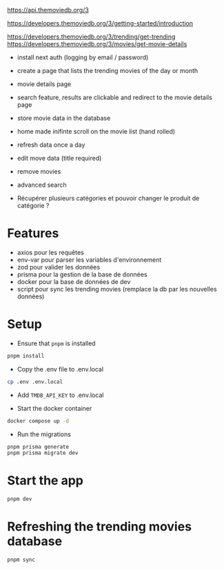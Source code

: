 https://api.themoviedb.org/3

https://developers.themoviedb.org/3/getting-started/introduction

https://developers.themoviedb.org/3/trending/get-trending
https://developers.themoviedb.org/3/movies/get-movie-details

- install next auth (logging by email / password)

- create a page that lists the trending movies of the day or month

- movie details page

- search feature, results are clickable and redirect to the movie details page

- store movie data in the database

- home made inifinte scroll on the movie list (hand rolled)

- refresh data once a day

- edit move data (title required)

- remove movies

- advanced search

- Récupérer plusieurs catégories et pouvoir changer le produit de catégorie ?

# Features

- axios pour les requêtes
- env-var pour parser les variables d'environnement
- zod pour valider les données
- prisma pour la gestion de la base de données
- docker pour la base de données de dev
- script pour sync les trending movies (remplace la db par les nouvelles données)

# Setup

- Ensure that `pnpm` is installed

```bash
pnpm install
```

- Copy the .env file to .env.local

```bash
cp .env .env.local
```

- Add `TMDB_API_KEY` to .env.local

- Start the docker container

```bash
docker compose up -d
```

- Run the migrations

```bash
pnpm prisma generate
pnpm prisma migrate dev
```

# Start the app

```bash
pnpm dev
```

# Refreshing the trending movies database

```bash
pnpm sync
```
